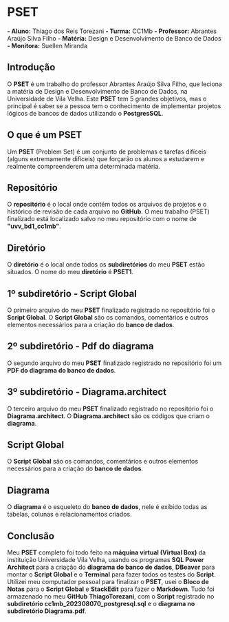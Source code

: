 # PSET

**- Aluno:** Thiago dos Reis Torezani
**- Turma:** CC1Mb
**- Professor:** Abrantes Araújo Silva Filho
**- Matéria:** Design e Desenvolvimento de Banco de Dados
**- Monitora:** Suellen Miranda


## Introdução

O **PSET** é um trabalho do professor Abrantes Araújo Silva Filho, que leciona a matéria de Design e Desenvolvimento de Banco de Dados, na Universidade de Vila Velha. Este **PSET** tem 5 grandes objetivos, mas o principal é saber se a pessoa tem o conhecimento de implementar projetos lógicos de bancos de dados utilizando o **PostgresSQL**.

## O que é um PSET

Um **PSET** (Problem Set) é um conjunto de problemas e tarefas difíceis (alguns extremamente difíceis) que forçarão os alunos a estudarem e realmente compreenderem uma determinada matéria.

## Repositório

O **repositório** é o local onde contém todos os arquivos de projetos e o histórico de revisão de cada arquivo no **GitHub**. O meu trabalho (PSET) finalizado está localizado salvo no meu repositório com o nome de **"uvv_bd1_cc1mb"**.

## Diretório

O **diretório** é o local onde todos os **subdiretórios** do meu **PSET** estão situados. O nome do meu **diretório** é **PSET1**.

## 1º subdiretório - Script Global

O primeiro arquivo do meu **PSET** finalizado registrado no repositório foi o **Script Global**. O **Script Global** são os comandos, comentários e outros elementos necessários para a criação do **banco de dados**.

## 2º subdiretório - Pdf do diagrama

O segundo arquivo do meu **PSET** finalizado registrado no repositório foi um **PDF do diagrama do banco de dados**.


## 3º subdiretório - Diagrama.architect

O terceiro arquivo do meu **PSET** finalizado registrado no repositório foi o **Diagrama.architect**. O **Diagrama.architect** são os códigos que criam o **diagrama**.

## Script Global

O **Script Global** são os comandos, comentários e outros elementos necessários para a criação do **banco de dados**.

## Diagrama

O **diagrama** é o esqueleto do **banco de dados**, nele é exibido todas as tabelas, colunas e relacionamentos criados.

## Conclusão

Meu **PSET** completo foi todo feito na **máquina virtual (Virtual Box)** da instituição Universidade Vila Velha, usando os programas **SQL Power Architect** para a criação do **diagrama do banco de dados**, **DBeaver** para montar o **Script Global** e o **Terminal** para fazer todos os testes do **Script**. Utilizei meu computador pessoal para finalizar o **PSET**, usei o **Bloco de Notas** para o **Script Global** e **StackEdit** para fazer o **Markdown**. Tudo foi armazenado no meu **GitHub ThiagoTorezani**, com o **Script** registrado no **subdiretório cc1mb_202308070_postgresql.sql** e o **diagrama no subdiretório Diagrama.pdf**.
